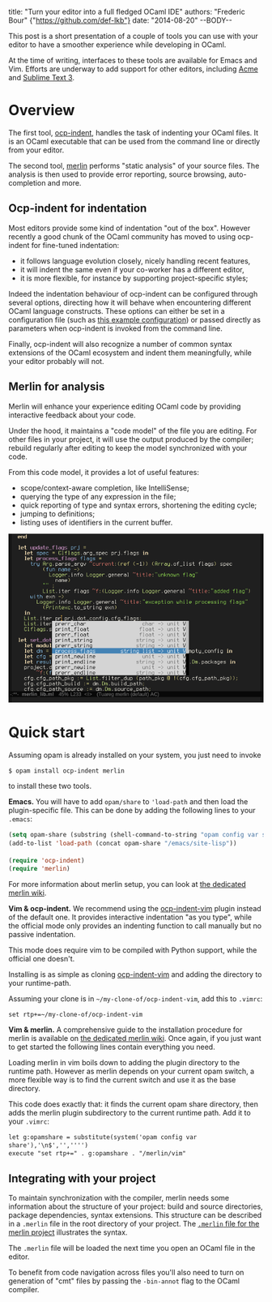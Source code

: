 title: "Turn your editor into a full fledged OCaml IDE"
authors: "Frederic Bour" {"https://github.com/def-lkb"}
date: "2014-08-20"
--BODY--

This post is a short presentation of a couple of tools you can use with your
editor to have a smoother experience while developing in OCaml.

At the time of writing, interfaces to these tools are available for
Emacs and Vim.  Efforts are underway to add support for other editors,
including [Acme](https://github.com/raphael-proust/merlin-acme) and
[Sublime Text 3](https://github.com/def-lkb/sublime-text-merlin).

# Overview

The first tool, [ocp-indent](http://www.typerex.org/ocp-indent.html),
handles the task of indenting your OCaml files.  It is an OCaml executable that
can be used from the command line or directly from your editor.

The second tool, [merlin](http://the-lambda-church.github.io/merlin/) performs
"static analysis" of your source files.  The analysis is then used to provide error reporting, source
browsing, auto-completion and more.

## Ocp-indent for indentation

Most editors provide some kind of indentation "out of the box".
However recently a good chunk of the OCaml community has moved to using
ocp-indent for fine-tuned indentation:

- it follows language evolution closely, nicely handling recent features,
- it will indent the same even if your co-worker has a different editor,
- it is more flexible, for instance by supporting project-specific styles;

Indeed the indentation behaviour of ocp-indent can be configured through several
options, directing how it will behave when encountering different OCaml language constructs.
These options can either be set in a configuration file (such as 
[this example configuration](https://github.com/OCamlPro/ocp-indent/blob/master/.ocp-indent))
or passed directly as parameters when ocp-indent is invoked from the command line. 

Finally, ocp-indent will also recognize a number of common syntax extensions of the
OCaml ecosystem and indent them meaningfully, while your editor probably will not.

## Merlin for analysis

Merlin will enhance your experience editing OCaml code by providing interactive
feedback about your code.

Under the hood, it maintains a "code model" of the file you are editing.  For
other files in your project, it will use the output produced by the compiler;
rebuild regularly after editing to keep the model synchronized with your code.

From this code model, it provides a lot of useful features: 

- scope/context-aware completion, like IntelliSense;
- querying the type of any expression in the file;
- quick reporting of type and syntax errors, shortening the editing cycle;
- jumping to definitions;
- listing uses of identifiers in the current buffer.

![](turn-your-editor-into-an-ocaml-ide-merlin.png)

# Quick start

Assuming opam is already installed on your system, you just need to invoke

    $ opam install ocp-indent merlin

to install these two tools.

**Emacs.** You will have to add `opam/share` to `'load-path` and then load the plugin-specific
file.  This can be done by adding the following lines to your `.emacs`:

```lisp
(setq opam-share (substring (shell-command-to-string "opam config var share 2> /dev/null") 0 -1))
(add-to-list 'load-path (concat opam-share "/emacs/site-lisp"))

(require 'ocp-indent)
(require 'merlin)
```

For more information about merlin setup, you can look at
[the dedicated merlin wiki](https://github.com/the-lambda-church/merlin/wiki).

**Vim & ocp-indent.**  We recommend using the
[ocp-indent-vim](https://github.com/def-lkb/ocp-indent-vim) plugin instead of
the default one. It provides interactive indentation "as you type", while the
official mode only provides an indenting function to call manually but
no passive indentation.

This mode does require vim to be compiled with Python support, while the
official one doesn't.

Installing is as simple as cloning
[ocp-indent-vim](https://github.com/def-lkb/ocp-indent-vim) and adding the
directory to your runtime-path.

Assuming your clone is in `~/my-clone-of/ocp-indent-vim`, add this to `.vimrc`:

```viml
set rtp+=~/my-clone-of/ocp-indent-vim
```

**Vim & merlin.**  A comprehensive guide to the installation procedure for
merlin is available on [the dedicated
merlin wiki](https://github.com/the-lambda-church/merlin/wiki).  Once again, if you
just want to get started the following lines contain everything you need.

Loading merlin in vim boils down to adding the plugin directory to the
runtime path. However as merlin depends on your current opam switch, a more
flexible way is to find the current switch and use it as the base directory.

This code does exactly that: it finds the current opam share directory, then adds
the merlin plugin subdirectory to the current runtime path. Add it to your `.vimrc`:

```viml
let g:opamshare = substitute(system('opam config var share'),'\n$','','''')
execute "set rtp+=" . g:opamshare . "/merlin/vim"
```

## Integrating with your project

To maintain synchronization with the compiler, merlin needs some information
about the structure of your project: build and source directories, package
dependencies, syntax extensions.  This structure can be described in a `.merlin` file in the root directory of your project.
The [`.merlin` file for the merlin project](https://github.com/the-lambda-church/merlin/blob/master/.merlin) illustrates the syntax.

The `.merlin` file will be loaded the next time you open an OCaml file in the editor.

To benefit from code navigation across files you'll also need to turn on generation of "cmt" files by passing the `-bin-annot` flag to the OCaml compiler.
